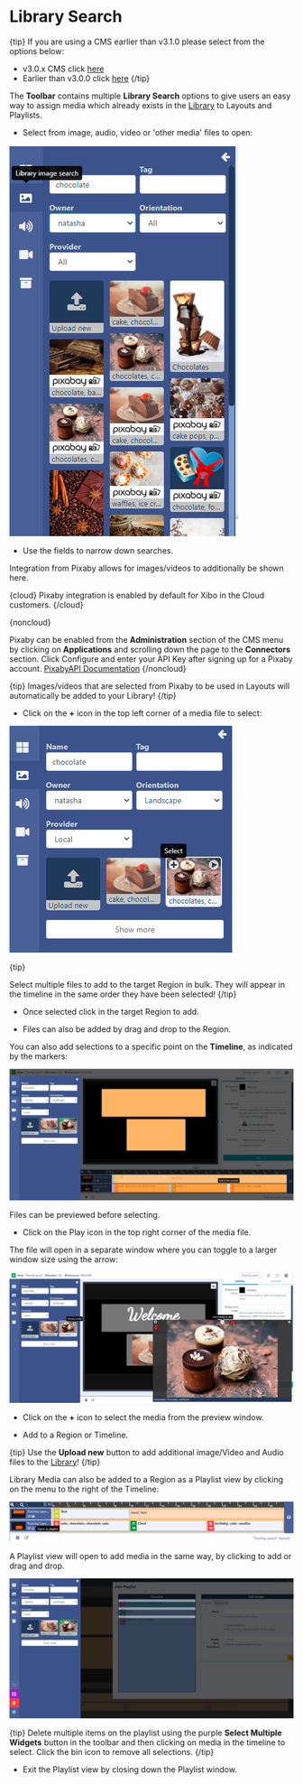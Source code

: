 <!--toc=layouts-->

# Library Search

{tip}
If you are using a CMS earlier than v3.1.0 please select from the options below:

- v3.0.x CMS click [here](layouts_library_search_3.html)
- Earlier than v3.0.0 click [here](layouts_library_search_2.0)
  {/tip}

The **Toolbar** contains multiple **Library Search** options to give users an easy way to assign media which already exists in the [Library](media_library.html) to Layouts and Playlists.

- Select from image, audio, video or 'other media' files to open:


![Library Search Tab](img/v3.1_layouts_library_search.png)

- Use the fields to narrow down searches.


Integration from Pixaby allows for images/videos to additionally be shown here.

{cloud}
Pixaby integration is enabled by default for Xibo in the Cloud customers.
{/cloud}

{noncloud}

Pixaby can be enabled from the **Administration** section of the CMS menu by clicking on **Applications** and scrolling down the page to the **Connectors** section. Click Configure and enter your API Key after signing up for a Pixaby account. [PixabyAPI Documentation](https://pixabay.com/api/docs/)
{/noncloud}

{tip}
Images/videos that are selected from Pixaby to be used in Layouts will automatically be added to your Library!
{/tip}

- Click on the **+** icon in the top left corner of a media file to select: 


![Search Results](img/v3.1_layouts_search_results.png)



{tip}

Select multiple files to add to the target Region in bulk. They will appear in the timeline in the same order they have been selected!
{/tip}

- Once selected click in the target Region to add.

- Files can also be added by drag and drop to the Region.

You can also add selections to a specific point on the **Timeline**, as indicated by the markers:

![Timeline Marker](img/v3.1_layouts_search_timeline_marker.png)

Files can be previewed before selecting. 

- Click on the Play icon in the top right corner of the media file. 

The file will open in a separate window where you can toggle to a larger window size using the arrow:

![Media Preview](img/v3.1_layouts_media_preview.png)



- Click on the **+** icon to select the media from the preview window.

- Add to a Region or Timeline.


{tip}
Use the **Upload new** button to add additional image/Video and Audio files to the [Library](media_library)!
{/tip}

Library Media can also be added to a Region as a Playlist view by clicking on the menu to the right of the Timeline:

![Playlist View Library Search](img/v3.1_layouts_playlist_timeline.png)

A Playlist view will open to add media in the same way, by clicking to add or drag and drop.

![Playlist View](img/v3.1_layouts_playlist_view.png)

{tip}
Delete multiple items on the playlist using the purple **Select Multiple Widgets** button in the toolbar and then clicking on media in the timeline to select. Click the bin icon to remove all selections.
{/tip}

- Exit the Playlist view by closing down the Playlist window.

